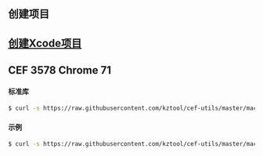## 创建项目

## [创建Xcode项目](project-create/README.md)


## CEF 3578 Chrome 71 

#### 标准库 
```bash
$ curl -s https://raw.githubusercontent.com/kztool/cef-utils/master/macos/libcef-3578.sh | bash
```
#### 示例 
```bash
$ curl -s https://raw.githubusercontent.com/kztool/cef-utils/master/macos/cefdemo-3578.sh | bash
```

